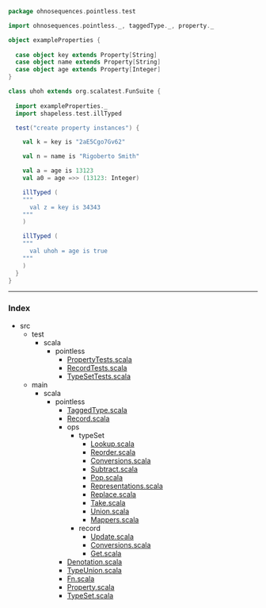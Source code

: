 
```scala
package ohnosequences.pointless.test

import ohnosequences.pointless._, taggedType._, property._

object exampleProperties {
  
  case object key extends Property[String]
  case object name extends Property[String]
  case object age extends Property[Integer]
}

class uhoh extends org.scalatest.FunSuite {
    
  import exampleProperties._
  import shapeless.test.illTyped

  test("create property instances") {

    val k = key is "2aE5Cgo7Gv62"

    val n = name is "Rigoberto Smith"

    val a = age is 13123
    val a0 = age =>> (13123: Integer)

    illTyped (
    """
      val z = key is 34343
    """
    )

    illTyped (
    """
      val uhoh = age is true
    """
    )
  }
}

```


------

### Index

+ src
  + test
    + scala
      + pointless
        + [PropertyTests.scala][test/scala/pointless/PropertyTests.scala]
        + [RecordTests.scala][test/scala/pointless/RecordTests.scala]
        + [TypeSetTests.scala][test/scala/pointless/TypeSetTests.scala]
  + main
    + scala
      + pointless
        + [TaggedType.scala][main/scala/pointless/TaggedType.scala]
        + [Record.scala][main/scala/pointless/Record.scala]
        + ops
          + typeSet
            + [Lookup.scala][main/scala/pointless/ops/typeSet/Lookup.scala]
            + [Reorder.scala][main/scala/pointless/ops/typeSet/Reorder.scala]
            + [Conversions.scala][main/scala/pointless/ops/typeSet/Conversions.scala]
            + [Subtract.scala][main/scala/pointless/ops/typeSet/Subtract.scala]
            + [Pop.scala][main/scala/pointless/ops/typeSet/Pop.scala]
            + [Representations.scala][main/scala/pointless/ops/typeSet/Representations.scala]
            + [Replace.scala][main/scala/pointless/ops/typeSet/Replace.scala]
            + [Take.scala][main/scala/pointless/ops/typeSet/Take.scala]
            + [Union.scala][main/scala/pointless/ops/typeSet/Union.scala]
            + [Mappers.scala][main/scala/pointless/ops/typeSet/Mappers.scala]
          + record
            + [Update.scala][main/scala/pointless/ops/record/Update.scala]
            + [Conversions.scala][main/scala/pointless/ops/record/Conversions.scala]
            + [Get.scala][main/scala/pointless/ops/record/Get.scala]
        + [Denotation.scala][main/scala/pointless/Denotation.scala]
        + [TypeUnion.scala][main/scala/pointless/TypeUnion.scala]
        + [Fn.scala][main/scala/pointless/Fn.scala]
        + [Property.scala][main/scala/pointless/Property.scala]
        + [TypeSet.scala][main/scala/pointless/TypeSet.scala]

[test/scala/pointless/PropertyTests.scala]: PropertyTests.scala.md
[test/scala/pointless/RecordTests.scala]: RecordTests.scala.md
[test/scala/pointless/TypeSetTests.scala]: TypeSetTests.scala.md
[main/scala/pointless/TaggedType.scala]: ../../../main/scala/pointless/TaggedType.scala.md
[main/scala/pointless/Record.scala]: ../../../main/scala/pointless/Record.scala.md
[main/scala/pointless/ops/typeSet/Lookup.scala]: ../../../main/scala/pointless/ops/typeSet/Lookup.scala.md
[main/scala/pointless/ops/typeSet/Reorder.scala]: ../../../main/scala/pointless/ops/typeSet/Reorder.scala.md
[main/scala/pointless/ops/typeSet/Conversions.scala]: ../../../main/scala/pointless/ops/typeSet/Conversions.scala.md
[main/scala/pointless/ops/typeSet/Subtract.scala]: ../../../main/scala/pointless/ops/typeSet/Subtract.scala.md
[main/scala/pointless/ops/typeSet/Pop.scala]: ../../../main/scala/pointless/ops/typeSet/Pop.scala.md
[main/scala/pointless/ops/typeSet/Representations.scala]: ../../../main/scala/pointless/ops/typeSet/Representations.scala.md
[main/scala/pointless/ops/typeSet/Replace.scala]: ../../../main/scala/pointless/ops/typeSet/Replace.scala.md
[main/scala/pointless/ops/typeSet/Take.scala]: ../../../main/scala/pointless/ops/typeSet/Take.scala.md
[main/scala/pointless/ops/typeSet/Union.scala]: ../../../main/scala/pointless/ops/typeSet/Union.scala.md
[main/scala/pointless/ops/typeSet/Mappers.scala]: ../../../main/scala/pointless/ops/typeSet/Mappers.scala.md
[main/scala/pointless/ops/record/Update.scala]: ../../../main/scala/pointless/ops/record/Update.scala.md
[main/scala/pointless/ops/record/Conversions.scala]: ../../../main/scala/pointless/ops/record/Conversions.scala.md
[main/scala/pointless/ops/record/Get.scala]: ../../../main/scala/pointless/ops/record/Get.scala.md
[main/scala/pointless/Denotation.scala]: ../../../main/scala/pointless/Denotation.scala.md
[main/scala/pointless/TypeUnion.scala]: ../../../main/scala/pointless/TypeUnion.scala.md
[main/scala/pointless/Fn.scala]: ../../../main/scala/pointless/Fn.scala.md
[main/scala/pointless/Property.scala]: ../../../main/scala/pointless/Property.scala.md
[main/scala/pointless/TypeSet.scala]: ../../../main/scala/pointless/TypeSet.scala.md